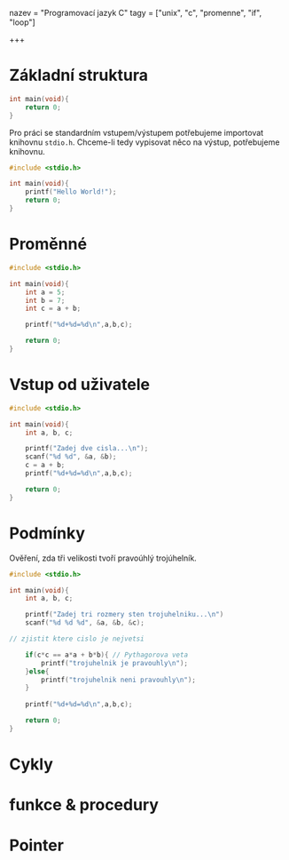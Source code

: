 nazev = "Programovací jazyk C"
tagy = ["unix", "c", "promenne", "if", "loop"]

+++
# Základní struktura

```c
int main(void){
	return 0;
}

```

Pro práci se standardním vstupem/výstupem potřebujeme importovat knihovnu `stdio.h`. Chceme-li tedy vypisovat něco na výstup, potřebujeme knihovnu.

```c
#include <stdio.h>

int main(void){
	printf("Hello World!");
	return 0;
}
```

# Proměnné

```c
#include <stdio.h>

int main(void){
	int a = 5;
	int b = 7;
	int c = a + b;

	printf("%d+%d=%d\n",a,b,c);

	return 0;
}
```

# Vstup od uživatele

```c
#include <stdio.h>

int main(void){
	int a, b, c;

	printf("Zadej dve cisla...\n");
	scanf("%d %d", &a, &b);
	c = a + b;
	printf("%d+%d=%d\n",a,b,c);

	return 0;
}
```

# Podmínky

Ověření, zda tři velikosti tvoří pravoúhlý trojúhelník.

```c
#include <stdio.h>

int main(void){
	int a, b, c;

	printf("Zadej tri rozmery sten trojuhelniku...\n")
	scanf("%d %d %d", &a, &b, &c);

// zjistit ktere cislo je nejvetsi

	if(c*c == a*a + b*b){ // Pythagorova veta
		printf("trojuhelnik je pravouhly\n");
	}else{
		printf("trojuhelnik neni pravouhly\n");
	}
	
	printf("%d+%d=%d\n",a,b,c);

	return 0;
}
```

# Cykly

# funkce & procedury

# Pointer
